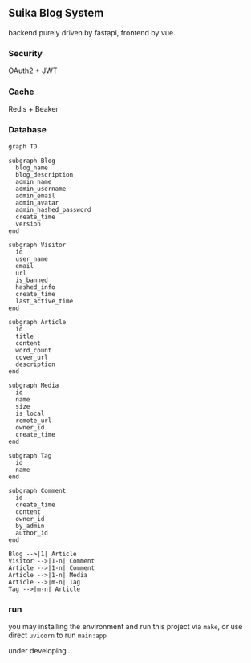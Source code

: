 ## Suika Blog System
backend purely driven by fastapi, frontend by vue. 

### Security

OAuth2 + JWT

### Cache
Redis + Beaker 


### Database
```mermaid
graph TD

subgraph Blog
  blog_name
  blog_description
  admin_name
  admin_username
  admin_email
  admin_avatar
  admin_hashed_password
  create_time
  version
end

subgraph Visitor
  id
  user_name
  email
  url
  is_banned
  hashed_info
  create_time
  last_active_time
end

subgraph Article
  id
  title
  content
  word_count
  cover_url
  description
end

subgraph Media
  id
  name
  size
  is_local
  remote_url
  owner_id
  create_time
end

subgraph Tag
  id
  name
end

subgraph Comment
  id
  create_time
  content
  owner_id
  by_admin
  author_id
end

Blog -->|1| Article
Visitor -->|1-n| Comment
Article -->|1-n| Comment
Article -->|1-n| Media
Article -->|m-n| Tag
Tag -->|m-n| Article
```
### run
you may installing the environment and run this project via `make`, or use direct `uvicorn` to run `main:app`


under developing...
